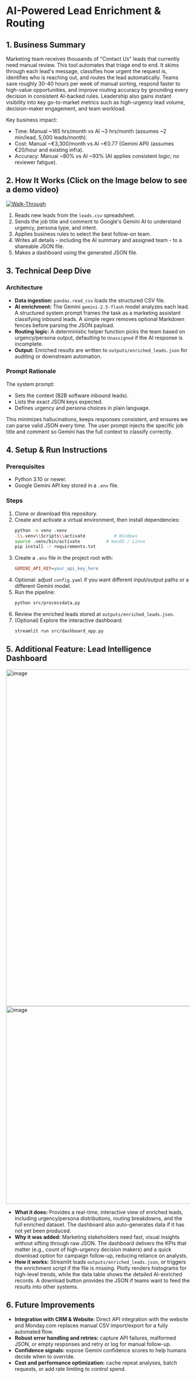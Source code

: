 # AI-Powered Lead Enrichment & Routing

## 1. Business Summary
Marketing team receives thousands of "Contact Us" leads that currently need manual review. This tool automates that triage end to end. It skims through each lead's message, classifies how urgent the request is, identifies who is reaching out, and routes the lead automatically. Teams save roughly 30-40 hours per week of manual sorting, respond faster to high-value opportunities, and improve routing accuracy by grounding every decision in consistent AI-backed rules. Leadership also gains instant visibility into key go-to-market metrics such as high-urgency lead volume, decision-maker engagement, and team workload.

Key business impact:
- Time: Manual ~165 hrs/month vs AI ~3 hrs/month (assumes ~2 min/lead, 5,000 leads/month).
- Cost: Manual ~€3,300/month vs AI ~€0.77 (Gemini API) (assumes €20/hour and existing infra).
- Accuracy: Manual ~80% vs AI ~93% (AI applies consistent logic; no reviewer fatigue).


## 2. How It Works (Click on the Image below to see a demo video)
[![Walk-Through](https://github.com/user-attachments/assets/ccec57c2-77d0-42cc-89f7-534740eee22c)](https://www.youtube.com/watch?v=3SFRvY3632I)
1. Reads new leads from the `leads.csv` spreadsheet.
2. Sends the job title and comment to Google's Gemini AI to understand urgency, persona type, and intent.
3. Applies business rules to select the best follow-on team.
4. Writes all details - including the AI summary and assigned team - to a shareable JSON file.
5. Makes a dashboard using the generated JSON file.

## 3. Technical Deep Dive

### Architecture
- **Data ingestion:** `pandas.read_csv` loads the structured CSV file.
- **AI enrichment:** The Gemini `gemini-2.5-flash` model analyzes each lead. A structured system prompt frames the task as a marketing assistant classifying inbound leads. A simple regex removes optional Markdown fences before parsing the JSON payload.
- **Routing logic:** A deterministic helper function picks the team based on urgency/persona output, defaulting to `Unassigned` if the AI response is incomplete.
- **Output:** Enriched results are written to `outputs/enriched_leads.json` for auditing or downstream automation.

### Prompt Rationale
The system prompt:
- Sets the context (B2B software inbound leads).
- Lists the exact JSON keys expected.
- Defines urgency and persona choices in plain language.

This minimizes hallucinations, keeps responses consistent, and ensures we can parse valid JSON every time. The user prompt injects the specific job title and comment so Gemini has the full context to classify correctly.

## 4. Setup & Run Instructions

### Prerequisites
- Python 3.10 or newer.
- Google Gemini API key stored in a `.env` file.

### Steps
1. Clone or download this repository.
2. Create and activate a virtual environment, then install dependencies:
   ```bash
   python -m venv .venv
   .\\.venv\\Scripts\\activate           # Windows
   source .venv/bin/activate          # macOS / Linux
   pip install -r requirements.txt
   ```
3. Create a `.env` file in the project root with:
   ```ini
   GEMINI_API_KEY=your_api_key_here
   ```
4. Optional: adjust `config.yaml` if you want different input/output paths or a different Gemini model.
5. Run the pipeline:
   ```bash
   python src/processdata.py
   ```
6. Review the enriched leads stored at `outputs/enriched_leads.json`.
7. (Optional) Explore the interactive dashboard:
   ```bash
   streamlit run src/dashboard_app.py
   ```

## 5. Additional Feature: Lead Intelligence Dashboard
<img width="1905" height="921" alt="image" src="https://github.com/user-attachments/assets/ccec57c2-77d0-42cc-89f7-534740eee22c" />
<img width="1834" height="541" alt="image" src="https://github.com/user-attachments/assets/8d132b59-74b1-45df-b5db-09478a6f12ae" />


- **What it does:** Provides a real-time, interactive view of enriched leads, including urgency/persona distributions, routing breakdowns, and the full enriched dataset. The dashboard also auto-generates data if it has not yet been produced.
- **Why it was added:** Marketing stakeholders need fast, visual insights without sifting through raw JSON. The dashboard delivers the KPIs that matter (e.g., count of high-urgency decision makers) and a quick download option for campaign follow-up, reducing reliance on analysts.
- **How it works:** Streamlit loads `outputs/enriched_leads.json`, or triggers the enrichment script if the file is missing. Plotly renders histograms for high-level trends, while the data table shows the detailed AI-enriched records. A download button provides the JSON if teams want to feed the results into other systems.

## 6. Future Improvements
- **Integration with CRM & Website**: Direct API integration with the website and Monday.com replaces manual CSV import/export for a fully automated flow.
- **Robust error handling and retries:** capture API failures, malformed JSON, or empty responses and retry or log for manual follow-up.
- **Confidence signals:** expose Gemini confidence scores to help humans decide when to override.
- **Cost and performance optimization:** cache repeat analyses, batch requests, or add rate limiting to control spend.


